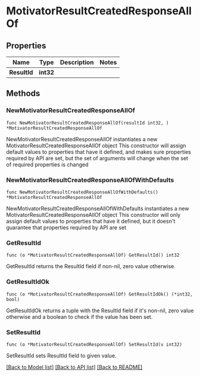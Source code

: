 # MotivatorResultCreatedResponseAllOf

## Properties

Name | Type | Description | Notes
------------ | ------------- | ------------- | -------------
**ResultId** | **int32** |  | 

## Methods

### NewMotivatorResultCreatedResponseAllOf

`func NewMotivatorResultCreatedResponseAllOf(resultId int32, ) *MotivatorResultCreatedResponseAllOf`

NewMotivatorResultCreatedResponseAllOf instantiates a new MotivatorResultCreatedResponseAllOf object
This constructor will assign default values to properties that have it defined,
and makes sure properties required by API are set, but the set of arguments
will change when the set of required properties is changed

### NewMotivatorResultCreatedResponseAllOfWithDefaults

`func NewMotivatorResultCreatedResponseAllOfWithDefaults() *MotivatorResultCreatedResponseAllOf`

NewMotivatorResultCreatedResponseAllOfWithDefaults instantiates a new MotivatorResultCreatedResponseAllOf object
This constructor will only assign default values to properties that have it defined,
but it doesn't guarantee that properties required by API are set

### GetResultId

`func (o *MotivatorResultCreatedResponseAllOf) GetResultId() int32`

GetResultId returns the ResultId field if non-nil, zero value otherwise.

### GetResultIdOk

`func (o *MotivatorResultCreatedResponseAllOf) GetResultIdOk() (*int32, bool)`

GetResultIdOk returns a tuple with the ResultId field if it's non-nil, zero value otherwise
and a boolean to check if the value has been set.

### SetResultId

`func (o *MotivatorResultCreatedResponseAllOf) SetResultId(v int32)`

SetResultId sets ResultId field to given value.



[[Back to Model list]](../README.md#documentation-for-models) [[Back to API list]](../README.md#documentation-for-api-endpoints) [[Back to README]](../README.md)


